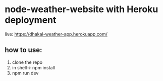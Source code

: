 # node-weather-website with Heroku deployment

live: https://dhakal-weather-app.herokuapp.com/

## how to use:
1. clone the repo
2. in shell-> npm install
3. npm run dev
